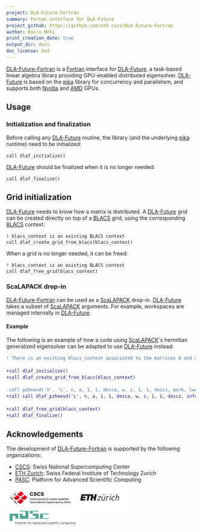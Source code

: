 ```yaml
---
project: DLA-Future-Fortran
summary: Fortan interface for DLA-Future
project_github: https://github.com/eth-cscs/DLA-Future-Fortran
author: Rocco Meli
print_creation_date: true
output_dir: docs
doc_license: bsd
---
```


[DLA-Future-Fortran] is a [Fortran] interface for [DLA-Future], a task-based linear algebra library providing GPU-enabled distributed eigensolver. [DLA-Future] is based on the [pika] library for concurrency and parallelism, and supports both [Nvidia] and [AMD] GPUs.

## Usage

### Initialization and finalization

Before calling any [DLA-Future] routine, the library (and the underlying [pika] runtime) need to be initialized:

```Fortran
call dlaf_initialize()
```

[DLA-Future] should be finalized when it is no longer needed:

```Fortran
call dlaf_finalize()
```

## Grid initialization 

[DLA-Future] needs to know how a matrix is distributed. A [DLA-Future] grid can be created directly on top of a [BLACS] grid, using the corresponding [BLACS] context:

```Fortran
! blacs_context is an existing BLACS context
call dlaf_create_grid_from_blacs(blacs_context)
```

When a grid is no longer needed, it can be freed:

```Fortran
! blacs_context is an existing BLACS context
call dlaf_free_grid(blacs_context)
```

### ScaLAPACK drop-in

[DLA-Future-Fortran] can be used as a [ScaLAPACK] drop-in. [DLA-Future] takes a subset of [ScaLAPACK] arguments. For example, workspaces are managed internally in [DLA-Future].

#### Example


The following is an example of how a code using [ScaLAPACK]'s hermitian generalized eigensolver can be adapted to use [DLA-Future] instead:

```diff
! There is an existing blacs_context associated to the matrices A and Z

+call dlaf_initialize()
+call dlaf_create_grid_from_blacs(blacs_context)

-call pzheevd('V', 'L', n, a, 1, 1, desca, w, z, 1, 1, descz, work, lwork, rwork, lrwork, iwork, liwork, info)
+call call dlaf_pzheevd('L', n, a, 1, 1, desca, w, z, 1, 1, descz, info)

+call dlaf_free_grid(blacs_context)
+call dlaf_finalize()
```


## Acknowledgements

The development of [DLA-Future-Fortran] is supported by the following organizations:

* [CSCS]: Swiss National Supercomputing Center
* [ETH Zurich]: Swiss Federal Institute of Technology Zurich
* [PASC]: Platform for Advanced Scientific Computing

<img height="50" src="./docs/images/logo-cscs.jpg"><img height="50" src="./docs/images/logo-eth.svg"><img height="50" src="./docs/images/logo-pasc.png">

[AMD]: https://www.amd.com/en.html
[BLACS]: https://www.netlib.org/blacs/
[CSCS]: https://www.cscs.ch
[DLA-Future-Fortran]: https://github.com/eth-cscs/DLA-Future-Fortran
[DLA-Future]: https://github.com/eth-cscs/DLA-Future
[ETH Zurich]: https://ethz.ch/en.html
[Fortran]: https://github.com/eth-cscs/DLA-Future
[Nvidia]: https://www.nvidia.com/en-us/
[PASC]: https://www.pasc-ch.org/
[pika]: https://github.com/pika-org/pika
[ScaLAPACK]: https://www.netlib.org/scalapack/
